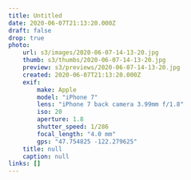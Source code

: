 ```yaml
---
title: Untitled
date: 2020-06-07T21:13:20.000Z
draft: false
drop: true
photo:
    url: s3/images/2020-06-07-14-13-20.jpg
    thumb: s3/thumbs/2020-06-07-14-13-20.jpg
    preview: s3/previews/2020-06-07-14-13-20.jpg
    created: 2020-06-07T21:13:20.000Z
    exif:
        make: Apple
        model: "iPhone 7"
        lens: "iPhone 7 back camera 3.99mm f/1.8"
        iso: 20
        aperture: 1.8
        shutter_speed: 1/286
        focal_length: "4.0 mm"
        gps: "47.754825 -122.279625"
    title: null
    caption: null
links: []
---
```

